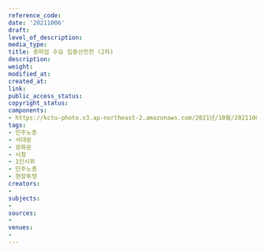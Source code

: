 ```yaml
---
reference_code: 
date: '20211006'
draft: 
level_of_description: 
media_type: 
title: 총파업 수요 집중선전전 (2차)
description: 
weight: 
modified_at: 
created_at: 
link: 
public_access_status: 
copyright_status: 
components:
- https://kctu-photo.s3.ap-northeast-2.amazonaws.com/2021년/10월/20211006-총파업+수요+집중선전전+(2차)_민주노총_서대문_광화문_시청_1인시위_민주노총_현장투쟁/_5D42325.jpg
tags:
- 민주노총
- 서대문
- 광화문
- 시청
- 1인시위
- 민주노총
- 현장투쟁
creators:
- 
subjects:
- 
sources:
- 
venues:
- 
---
```


